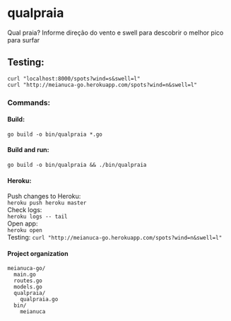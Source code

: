 # qualpraia
Qual praia? Informe direção do vento e swell para descobrir o melhor pico para surfar

## Testing:
`curl "localhost:8000/spots?wind=s&swell=l"`  
`curl "http://meianuca-go.herokuapp.com/spots?wind=n&swell=l"`

### Commands:

#### Build:
`go build -o bin/qualpraia *.go`
#### Build and run:
`go build -o bin/qualpraia && ./bin/qualpraia`
#### Heroku:
Push changes to Heroku:  
`heroku push heroku master`  
Check logs:  
`heroku logs -- tail`  
Open app:  
`heroku open`  
Testing:
`curl "http://meianuca-go.herokuapp.com/spots?wind=n&swell=l"`


#### Project organization
```
meianuca-go/
  main.go
  routes.go
  models.go
  qualpraia/
    qualpraia.go
  bin/
    meianuca
```
